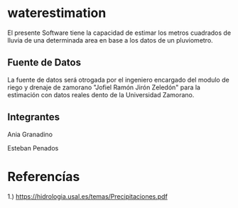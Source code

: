 # waterestimation
El presente Software tiene la capacidad de estimar los metros cuadrados de lluvia de una determinada area en base a los datos de un pluviometro.

## Fuente de Datos
La fuente de datos será otrogada por el ingeniero encargado del modulo de riego y drenaje de zamorano "Jofiel Ramón Jirón Zeledón" para la estimación con datos reales dento de la Universidad Zamorano.
## Integrantes
Ania Granadino 

Esteban Penados

# Referencías
1.) https://hidrologia.usal.es/temas/Precipitaciones.pdf
